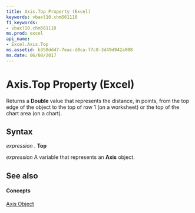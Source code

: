```yaml
---
title: Axis.Top Property (Excel)
keywords: vbaxl10.chm561110
f1_keywords:
- vbaxl10.chm561110
ms.prod: excel
api_name:
- Excel.Axis.Top
ms.assetid: b350dd47-7eac-d8ca-f7c8-3d49d942a008
ms.date: 06/08/2017
---
```



# Axis.Top Property (Excel)

Returns a  **Double** value that represents the distance, in points, from the top edge of the object to the top of row 1 (on a worksheet) or the top of the chart area (on a chart).


## Syntax

 _expression_ . **Top**

 _expression_ A variable that represents an **Axis** object.


## See also


#### Concepts


[Axis Object](Excel.Axis(objec).md)

